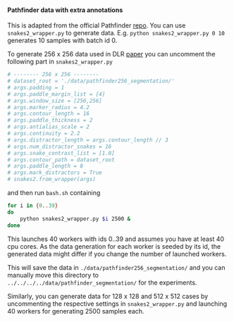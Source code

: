 #### Pathfinder data with extra annotations

This is adapted from the official Pathfinder [repo](https://github.com/drewlinsley/pathfinder). You can use `snakes2_wrapper.py` to generate data. E.g. `python snakes2_wrapper.py 0 10` generates 10 samples with batch id 0. 

To generate 256 x 256 data used in DLR [paper](https://arxiv.org/abs/2212.00768) you can uncomment the following part in `snakes2_wrapper.py` 
```python
# -------- 256 x 256 --------
# dataset_root = './data/pathfinder256_segmentation/'
# args.padding = 1
# args.paddle_margin_list = [4]
# args.window_size = [256,256]
# args.marker_radius = 4.2
# args.contour_length = 16
# args.paddle_thickness = 2
# args.antialias_scale = 2
# args.continuity = 2.2
# args.distractor_length = args.contour_length // 3
# args.num_distractor_snakes = 16
# args.snake_contrast_list = [1.0]
# args.contour_path = dataset_root
# args.paddle_length = 8
# args.mark_distractors = True
# snakes2.from_wrapper(args)
```  
and then run `bash.sh` containing
```bash
for i in {0..39}
do
    python snakes2_wrapper.py $i 2500 &
done
```
This launches 40 workers with ids 0..39 and assumes you have at least 40 cpu cores. As the data generation for each worker is seeded by its id, the generated data might differ if you change the number of launched workers.

This will save the data in `./data/pathfinder256_segmentation/` and you can manually move this directory to `../../../../data/pathfinder_segmentation/` for the experiments.

Similarly, you can generate data for 128 x 128 and 512 x 512 cases by uncommenting the respective settings in `snakes2_wrapper.py` and launching 40 workers for generating 2500 samples each.